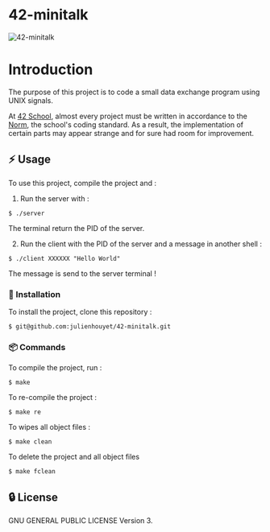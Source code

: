 # 42-minitalk

![42-minitalk](https://socialify.git.ci/julienhouyet/42-minitalk/image?logo=https%3A%2F%2Fgithub.com%2Fayogun%2F42-project-badges%2Fraw%2Fmain%2Fbadges%2Fminitalkm.png&name=1&owner=1&pattern=Circuit%20Board&theme=Auto)

# Introduction

The purpose of this project is to code a small data exchange program using UNIX signals. 

At [42 School](https://github.com/42School), almost every project must be written in accordance to the [Norm](https://github.com/42School/norminette/blob/master/pdf/en.norm.pdf), the school's coding standard. As a result, the implementation of certain parts may appear strange and for sure had room for improvement.

## :zap: Usage

To use this project, compile the project and :

1) Run the server with :

```shell
$ ./server
```

The terminal return the PID of the server.

2) Run the client with the PID of the server and a message in another shell :

```shell
$ ./client XXXXXX "Hello World"
```

The message is send to the server terminal !

###  :electric_plug: Installation

To install the project, clone this repository :

```shell
$ git@github.com:julienhouyet/42-minitalk.git
```

###  :package: Commands

To compile the project, run :

```shell
$ make
```

To re-compile the project  :

```shell
$ make re
```

To wipes all object files :

```shell
$ make clean
```

To delete the project and all object files

```shell
$ make fclean
```

##  :lock: License

GNU GENERAL PUBLIC LICENSE
Version 3.
